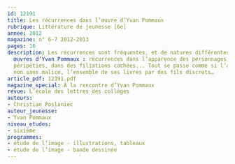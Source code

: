 ```yaml
---
id: 12191
title: Les récurrences dans l’œuvre d’Yvan Pommaux
rubrique: Littérature de jeunesse [6e]
annee: 2012
magazine: n° 6-7 2012-2013
pages: 16
description: Les récurrences sont fréquentes, et de natures différentes, dans les
  œuvres d’Yvan Pommaux : récurrences dans l’apparence des personnages, dans certaines
  péripéties, dans des filiations cachées... Tout se passe comme si l’auteur reliait,
  non sans malice, l’ensemble de ses livres par des fils discrets…
article_pdf: 12191.pdf
magazine_special: À la rencontre d’Yvan Pommaux
revue: L’école des lettres des collèges
auteurs:
- Christian Poslaniec
auteur_jeunesse:
- Yvan Pommaux
niveau_etudes:
- sixième
programmes:
- étude de l’image - illustrations, tableaux
- étude de l’image - bande dessinée
---
```

